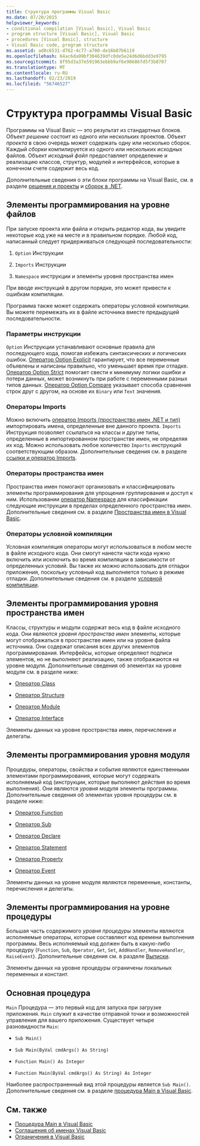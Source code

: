 ```yaml
---
title: Структура программы Visual Basic
ms.date: 07/20/2015
helpviewer_keywords:
- conditional compilation [Visual Basic], Visual Basic
- program structure [Visual Basic], Visual Basic
- procedures [Visual Basic], structure
- Visual Basic code, program structure
ms.assetid: ad0c6531-d762-4c77-a700-de16b07b6119
ms.openlocfilehash: 64ac6da99bf304639dfc0de5e24d6d6bdd3e9795
ms.sourcegitcommit: 8f95d3a37e591963ebbb9af6e90686fd5f3b8707
ms.translationtype: MT
ms.contentlocale: ru-RU
ms.lasthandoff: 02/23/2019
ms.locfileid: "56746527"
---
```

# <a name="structure-of-a-visual-basic-program"></a>Структура программы Visual Basic
Программы на Visual Basic — это результат из стандартных блоков. Объект *решение* состоит из одного или нескольких проектов. Объект *проекта* в свою очередь может содержать одну или несколько сборок. Каждый *сборки* компилируется из одного или нескольких исходных файлов. Объект *исходный файл* предоставляет определение и реализацию классов, структур, модулей и интерфейсов, которые в конечном счете содержит весь код.  
  
 Дополнительные сведения о эти блоки программы на Visual Basic, см. в разделе [решения и проекты](/visualstudio/ide/solutions-and-projects-in-visual-studio) и [сборок в .NET](../../../standard/assembly/index.md).  
  
## <a name="file-level-programming-elements"></a>Элементы программирования на уровне файлов  
 При запуске проекта или файла и открыть редактор кода, вы увидите некоторые код уже на месте и в правильном порядке. Любой код, написанный следует придерживаться следующей последовательности:  
  
1.  `Option` Инструкции  
  
2.  `Imports` Инструкции  
  
3.  `Namespace` инструкции и элементы уровня пространства имен  
  
 При вводе инструкций в другом порядке, это может привести к ошибкам компиляции.  
  
 Программа также может содержать операторы условной компиляции. Вы можете перемежать их в файле источника вместе предыдущей последовательности.  
  
### <a name="option-statements"></a>Параметры инструкции  
 `Option` Инструкции устанавливают основные правила для последующего кода, помогая избежать синтаксических и логических ошибок. [Оператор Option Explicit](../../../visual-basic/language-reference/statements/option-explicit-statement.md) гарантирует, что все переменные объявлены и написаны правильно, что уменьшает время при отладке. [Оператор Option Strict](../../../visual-basic/language-reference/statements/option-strict-statement.md) помогает свести к минимуму логики ошибки и потери данных, может возникнуть при работе с переменными разных типов данных. [Оператор Option Compare](../../../visual-basic/language-reference/statements/option-compare-statement.md) указывает способа сравнения строк друг с другом, на основе их `Binary` или `Text` значения.  
  
### <a name="imports-statements"></a>Операторы Imports  
 Можно включить [оператор Imports (пространство имен .NET и тип)](../../../visual-basic/language-reference/statements/imports-statement-net-namespace-and-type.md) импортировать имена, определенные вне данного проекта. `Imports` Инструкция позволяет ссылаться на классы и другие типы, определенные в импортированном пространстве имен, не определяя их код. Можно использовать любое количество `Imports` инструкций соответствующим образом. Дополнительные сведения см. в разделе [ссылки и оператор Imports](../../../visual-basic/programming-guide/program-structure/references-and-the-imports-statement.md).  
  
### <a name="namespace-statements"></a>Операторы пространства имен  
 Пространства имен помогают организовать и классифицировать элементы программирования для упрощения группирования и доступ к ним. Использовании [оператор Namespace](../../../visual-basic/language-reference/statements/namespace-statement.md) для классификации следующие инструкции в пределах определенного пространства имен. Дополнительные сведения см. в разделе [Пространства имен в Visual Basic](../../../visual-basic/programming-guide/program-structure/namespaces.md).  
  
### <a name="conditional-compilation-statements"></a>Операторы условной компиляции  
 Условная компиляция операторы могут использоваться в любом месте в файле исходного кода. Они смогут нанести части кода нужно включить или исключить во время компиляции в зависимости от определенных условий. Вы также их можно использовать для отладки приложения, поскольку условный код выполняется только в режиме отладки. Дополнительные сведения см. в разделе [условной компиляции](../../../visual-basic/programming-guide/program-structure/conditional-compilation.md).  
  
## <a name="namespace-level-programming-elements"></a>Элементы программирования уровня пространства имен  
 Классы, структуры и модули содержат весь код в файле исходного кода. Они являются *уровня пространства имен* элементы, которые могут отображаться в пространстве имен или на уровне файла источника. Они содержат описания всех других элементов программирования. Интерфейсы, которые определяют подписи элементов, но не выполняют реализацию, также отображаются на уровне модуля. Дополнительные сведения об элементах на уровне модуля см. в разделе ниже:  
  
-   [Оператор Class](../../../visual-basic/language-reference/statements/class-statement.md)  
  
-   [Оператор Structure](../../../visual-basic/language-reference/statements/structure-statement.md)  
  
-   [Оператор Module](../../../visual-basic/language-reference/statements/module-statement.md)  
  
-   [Оператор Interface](../../../visual-basic/language-reference/statements/interface-statement.md)  
  
 Элементы данных на уровне пространства имен, перечисления и делегаты.  
  
## <a name="module-level-programming-elements"></a>Элементы программирования уровня модуля  
 Процедуры, операторы, свойства и события являются единственными элементами программирования, которые могут содержать исполняемый код (инструкции, которые выполняют действия во время выполнения). Они являются *уровня модуля* элементы программы. Дополнительные сведения об элементах уровня процедуры см. в разделе ниже:  
  
-   [Оператор Function](../../../visual-basic/language-reference/statements/function-statement.md)  
  
-   [Оператор Sub](../../../visual-basic/language-reference/statements/sub-statement.md)  
  
-   [Оператор Declare](../../../visual-basic/language-reference/statements/declare-statement.md)  
  
-   [Оператор Statement](../../../visual-basic/language-reference/statements/operator-statement.md)  
  
-   [Оператор Property](../../../visual-basic/language-reference/statements/property-statement.md)  
  
-   [Оператор Event](../../../visual-basic/language-reference/statements/event-statement.md)  
  
 Элементы данных на уровне модуля являются переменные, константы, перечисления и делегаты.  
  
## <a name="procedure-level-programming-elements"></a>Элементы программирования на уровне процедуры  
 Большая часть содержимого *уровня процедуры* элементы являются исполняемые операторы, которые составляют код времени выполнения программы. Весь исполняемый код должен быть в какую-либо процедуру (`Function`, `Sub`, `Operator`, `Get`, `Set`, `AddHandler`, `RemoveHandler`, `RaiseEvent`). Дополнительные сведения см. в разделе [Выписки](../../../visual-basic/programming-guide/language-features/statements.md).  
  
 Элементы данных на уровне процедуры ограничены локальных переменных и констант.  
  
## <a name="the-main-procedure"></a>Основная процедура  
 `Main` Процедура — это первый код для запуска при загрузке приложения. `Main` служит в качестве отправной точки и возможностей управления для вашего приложения. Существует четыре разновидности `Main`:  
  
-   `Sub Main()`  
  
-   `Sub Main(ByVal cmdArgs() As String)`  
  
-   `Function Main() As Integer`  
  
-   `Function Main(ByVal cmdArgs() As String) As Integer`  
  
 Наиболее распространенный вид этой процедуры является `Sub Main()`. Дополнительные сведения см. в разделе [процедура Main в Visual Basic](../../../visual-basic/programming-guide/program-structure/main-procedure.md).  
  
## <a name="see-also"></a>См. также
- [Процедура Main в Visual Basic](../../../visual-basic/programming-guide/program-structure/main-procedure.md)
- [Соглашения об именах Visual Basic](../../../visual-basic/programming-guide/program-structure/naming-conventions.md)
- [Ограничения в Visual Basic](../../../visual-basic/programming-guide/program-structure/limitations.md)
